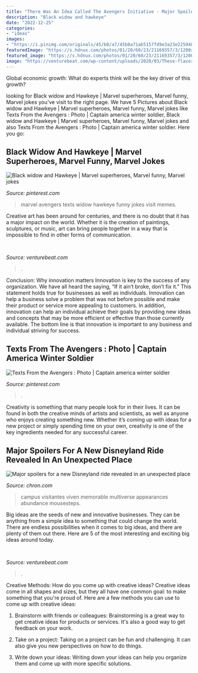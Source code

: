 ```yaml
---
title: "There Was An Idea Called The Avengers Initiative - Major Spoilers For A New Disneyland Ride Revealed In An Unexpected Place"
description: "Black widow and hawkeye"
date: "2022-12-25"
categories:
- "ideas"
images:
- "https://i.pinimg.com/originals/45/b8/a7/45b8a71ab5157fd9e3a23e225948a247.jpg"
featuredImage: "https://s.hdnux.com/photos/01/20/60/23/21169357/3/1200x0.jpg"
featured_image: "https://s.hdnux.com/photos/01/20/60/23/21169357/3/1200x0.jpg"
image: "https://venturebeat.com/wp-content/uploads/2020/03/These-flavors-are-not-delicious.png"
---
```



Global economic growth: What do experts think will be the key driver of this growth?
 

	

		
looking for Black widow and Hawkeye | Marvel superheroes, Marvel funny, Marvel jokes you've visit to the right page. We have 5 Pictures about Black widow and Hawkeye | Marvel superheroes, Marvel funny, Marvel jokes like Texts From the Avengers : Photo | Captain america winter soldier, Black widow and Hawkeye | Marvel superheroes, Marvel funny, Marvel jokes and also Texts From the Avengers : Photo | Captain america winter soldier. Here you go:
		
    
## Black Widow And Hawkeye | Marvel Superheroes, Marvel Funny, Marvel Jokes

<img loading=lazy src="https://i.pinimg.com/originals/5a/b3/93/5ab3934f18b979ae69fc77bf445c5780.jpg" onerror="this.onerror=null;this.src='https://tse4.mm.bing.net/th?id=OIP.lH9liFSxuAmjOiHWuBl8GgHaIp&amp;pid=15.1';" alt="Black widow and Hawkeye | Marvel superheroes, Marvel funny, Marvel jokes">

_Source: pinterest.com_

>marvel avengers texts widow hawkeye funny jokes visit memes. 

	

Creative art has been around for centuries, and there is no doubt that it has a major impact on the world. Whether it is the creation of paintings, sculptures, or music, art can bring people together in a way that is impossible to find in other forms of communication.

    
## 

<img loading=lazy src="https://venturebeat.com/wp-content/uploads/2018/08/Screen-Shot-2018-08-02-at-4.42.41-PM.jpg?w=783" onerror="this.onerror=null;this.src='https://tse1.mm.bing.net/th?id=OIP.PgAN6Jvuc4WZEsF4yjp8VAHaFq&amp;pid=15.1';" alt="">

_Source: venturebeat.com_

>. 

	

Conclusion: Why innovation matters
Innovation is key to the success of any organization. We have all heard the saying, “If it ain’t broke, don’t fix it.” This statement holds true for businesses as well as individuals. Innovation can help a business solve a problem that was not before possible and make their product or service more appealing to customers. In addition, innovation can help an individual achieve their goals by providing new ideas and concepts that may be more efficient or effective than those currently available. The bottom line is that innovation is important to any business and individual striving for success.

    
## Texts From The Avengers : Photo | Captain America Winter Soldier

<img loading=lazy src="https://i.pinimg.com/originals/45/b8/a7/45b8a71ab5157fd9e3a23e225948a247.jpg" onerror="this.onerror=null;this.src='https://tse3.mm.bing.net/th?id=OIP.f2VD19fWosJ5R1b1dN37HAHaEK&amp;pid=15.1';" alt="Texts From the Avengers : Photo | Captain america winter soldier">

_Source: pinterest.com_

>. 

	

Creativity is something that many people look for in their lives. It can be found in both the creative minds of artists and scientists, as well as anyone who enjoys creating something new. Whether it’s coming up with ideas for a new project or simply spending time on your own, creativity is one of the key ingredients needed for any successful career.

    
## Major Spoilers For A New Disneyland Ride Revealed In An Unexpected Place

<img loading=lazy src="https://s.hdnux.com/photos/01/20/60/23/21169357/3/1200x0.jpg" onerror="this.onerror=null;this.src='https://tse4.mm.bing.net/th?id=OIP.zlzBb_aRDbDKPae1eZz9OQHaE8&amp;pid=15.1';" alt="Major spoilers for a new Disneyland ride revealed in an unexpected place">

_Source: chron.com_

>campus visitantes viven memorable multiverse appearances abundance mousesteps. 

	

Big ideas are the seeds of new and innovative businesses. They can be anything from a simple idea to something that could change the world. There are endless possibilities when it comes to big ideas, and there are plenty of them out there. Here are 5 of the most interesting and exciting big ideas around today.

    
## 

<img loading=lazy src="https://venturebeat.com/wp-content/uploads/2020/03/These-flavors-are-not-delicious.png" onerror="this.onerror=null;this.src='https://tse3.mm.bing.net/th?id=OIP.foOKQViPFG9OdCAYsZm9ugHaDD&amp;pid=15.1';" alt="">

_Source: venturebeat.com_

>. 

	

Creative Methods: How do you come up with creative ideas?
Creative ideas come in all shapes and sizes, but they all have one common goal: to make something that you're proud of. Here are a few methods you can use to come up with creative ideas:
1. Brainstorm with friends or colleagues: Brainstorming is a great way to get creative ideas for products or services. It's also a good way to get feedback on your work.

2. Take on a project: Taking on a project can be fun and challenging. It can also give you new perspectives on how to do things.

3. Write down your ideas: Writing down your ideas can help you organize them and come up with more specific solutions.

